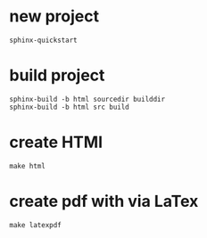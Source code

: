 # new project
    sphinx-quickstart

# build project
    sphinx-build -b html sourcedir builddir
    sphinx-build -b html src build

# create HTMl
    make html

# create pdf with via LaTex
    make latexpdf

